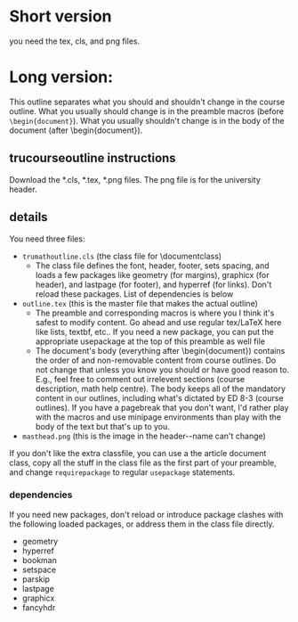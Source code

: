 # Short version

you need the tex, cls, and png files. 

# Long version:


This outline separates what you should and shouldn't change in the course outline. What you usually should change is in the preamble macros (before `\begin{document}`). What you usually shouldn't change is in the body of the document (after \begin{document}). 

## trucourseoutline instructions

Download the *.cls, *.tex, *.png files. The png file is for the university header.


## details

You need three files:
 - `trumathoutline.cls` (the class file for \documentclass)
   - The class file defines the font, header, footer, sets spacing, and loads a few packages like geometry (for margins), graphicx (for header), and lastpage (for footer), and hyperref (for links). Don't reload these packages. List of dependencies is below
 - `outline.tex` (this is the master file that makes the actual outline)
   - The preamble and corresponding macros is where you I think it's safest to modify content. Go ahead and use regular tex/LaTeX here like lists, textbf, etc.. If you need a new package, you can put the appropriate usepackage at the top of this preamble as well file
   - The document's body (everything after \begin{document})  contains the order of and non-removable content from course outlines. Do not change that unless you know you should or have good reason to. E.g., feel free to comment out irrelevent sections (course description, math help centre). The body keeps all of the mandatory content in our outlines, including what's dictated by ED 8-3 (course outlines). If you have a pagebreak that you don't want, I'd rather play with the macros and use minipage environments than  play with the body of the text but that's up to you. 
 - `masthead.png` (this is the image in the header--name can't change)


If you don't like the extra classfile, you can use a the article document class, copy all the stuff in the class file as the first part of your preamble, and change `requirepackage` to regular `usepackage` statements. 


### dependencies
If you need new packages, don't reload or introduce package clashes with the following loaded packages, or address them in the class file directly.

- geometry
- hyperref
- bookman
- setspace
- parskip
- lastpage
- graphicx
- fancyhdr
